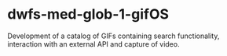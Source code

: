 # dwfs-med-glob-1-gifOS
Development of a catalog of GIFs containing search functionality, interaction with an external API and capture of video.
